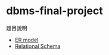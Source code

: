 # dbms-final-project
題目說明
- [ER model](./doc/ER%20model.pdf)
- [Relational Schema](./doc/relational%20schema.pdf)
